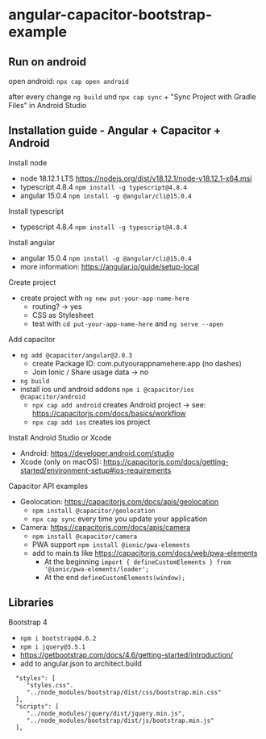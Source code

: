 # angular-capacitor-bootstrap-example

## Run on android

open android: `npx cap open android`

after every change `ng build` und `npx cap sync` + "Sync Project with Gradle Files" in Android Studio

## Installation guide - Angular + Capacitor + Android

Install node
- node 18.12.1 LTS https://nodejs.org/dist/v18.12.1/node-v18.12.1-x64.msi
- typescript 4.8.4 `npm install -g typescript@4.8.4`
- angular 15.0.4 `npm install -g @angular/cli@15.0.4`

Install typescript
- typescript 4.8.4 `npm install -g typescript@4.8.4`

Install angular
- angular 15.0.4 `npm install -g @angular/cli@15.0.4`
- more information: https://angular.io/guide/setup-local

Create project
- create project with `ng new put-your-app-name-here`
  - routing? -> yes
  - CSS as Stylesheet
  - test with `cd put-your-app-name-here` and `ng serve --open`

Add capacitor
- `ng add @capacitor/angular@2.0.3`
   - create Package ID: com.putyourappnamehere.app (no dashes)
   - Join Ionic / Share usage data -> no
- `ng build`
- install ios und android addons `npm i @capacitor/ios @capacitor/android`
  -  `npx cap add android` creates Android project -> see: https://capacitorjs.com/docs/basics/workflow
  -  `npx cap add ios` creates ios project

Install Android Studio or Xcode
- Android: https://developer.android.com/studio
- Xcode (only on macOS): https://capacitorjs.com/docs/getting-started/environment-setup#ios-requirements

Capacitor API examples
- Geolocation: https://capacitorjs.com/docs/apis/geolocation
  - `npm install @capacitor/geolocation`
  - `npx cap sync` every time you update your application
- Camera: https://capacitorjs.com/docs/apis/camera
  - `npm install @capacitor/camera`
  - PWA support `npm install @ionic/pwa-elements`
  - add to main.ts like https://capacitorjs.com/docs/web/pwa-elements
    - At the beginning `import { defineCustomElements } from '@ionic/pwa-elements/loader';`
    - At the end `defineCustomElements(window);`

## Libraries

Bootstrap 4
- `npm i bootstrap@4.6.2`
- `npm i jquery@3.5.1`
- https://getbootstrap.com/docs/4.6/getting-started/introduction/
- add to angular.json to architect.build
```
  "styles": [
     "styles.css".
     "../node_modules/bootstrap/dist/css/bootstrap.min.css"
  ],
  "scripts": [
     "../node_modules/jquery/dist/jquery.min.js",
     "../node_modules/bootstrap/dist/js/bootstrap.min.js"
  ],
```